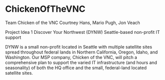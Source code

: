 # ChickenOfTheVNC

Team Chicken of the VNC
Courtney Hans, Mario Pugh, Jon Veach

Project Idea 1
Discover Your Northwest (DYNW) Seattle-based non-profit IT support

DYNW is a small non-profit located in Seattle with multiple satellite sites spread throughout federal lands in Northern California, Oregon, Idaho, and Washington. Our MSP company, Chicken of the VNC, will pitch a comprehensive plan to support the varied IT infrastructure (and hours and seasonality) of both the HQ office and the small, federal-land located satellite sites. 
